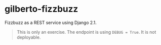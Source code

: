 # gilberto-fizzbuzz
Fizzbuzz as a REST service using Django 2.1.

> This is only an exercise. The endpoint is using ```DEBUG = True```. It is not deployable.
